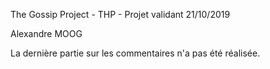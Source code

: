 The Gossip Project - THP - Projet validant 21/10/2019

Alexandre MOOG

La dernière partie sur les commentaires n'a pas été réalisée.
